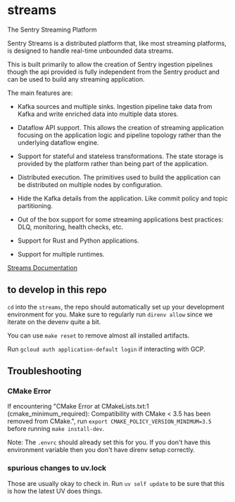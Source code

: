 # streams

The Sentry Streaming Platform

Sentry Streams is a distributed platform that, like most streaming platforms,
is designed to handle real-time unbounded data streams.

This is built primarily to allow the creation of Sentry ingestion pipelines
though the api provided is fully independent from the Sentry product and can
be used to build any streaming application.

The main features are:

- Kafka sources and multiple sinks. Ingestion pipeline take data from Kafka
  and write enriched data into multiple data stores.

- Dataflow API support. This allows the creation of streaming application
  focusing on the application logic and pipeline topology rather than
  the underlying dataflow engine.

- Support for stateful and stateless transformations. The state storage is
  provided by the platform rather than being part of the application.

- Distributed execution. The primitives used to build the application can
  be distributed on multiple nodes by configuration.

- Hide the Kafka details from the application. Like commit policy and topic
  partitioning.

- Out of the box support for some streaming applications best practices:
  DLQ, monitoring, health checks, etc.

- Support for Rust and Python applications.

- Support for multiple runtimes.

[Streams Documentation](https://getsentry.github.io/streams/)

## to develop in this repo

`cd` into the `streams`, the repo should automatically set up your development environment for you. Make sure to regularly run `direnv allow` since we iterate on the devenv quite a bit.

You can use `make reset` to remove almost all installed artifacts.

Run `gcloud auth application-default login` if interacting with GCP.

## Troubleshooting

### CMake Error

If encountering "CMake Error at CMakeLists.txt:1 (cmake_minimum_required): Compatibility with CMake < 3.5 has been removed from CMake.",
run `export CMAKE_POLICY_VERSION_MINIMUM=3.5` before running `make install-dev`.

Note: The `.envrc` should already set this for you. If you don't have this environment variable then you don't have direnv setup correctly.

### spurious changes to uv.lock

Those are usually okay to check in. Run `uv self update` to be sure that this is how the latest UV does things.
